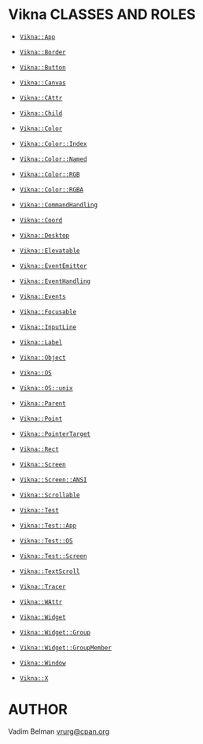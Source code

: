 Vikna CLASSES AND ROLES
=======================

  * [`Vikna::App`](https://github.com/vrurg/raku-Vikna/blob/v0.0.1/docs/md/Vikna/App.md)

  * [`Vikna::Border`](https://github.com/vrurg/raku-Vikna/blob/v0.0.1/docs/md/Vikna/Border.md)

  * [`Vikna::Button`](https://github.com/vrurg/raku-Vikna/blob/v0.0.1/docs/md/Vikna/Button.md)

  * [`Vikna::Canvas`](https://github.com/vrurg/raku-Vikna/blob/v0.0.1/docs/md/Vikna/Canvas.md)

  * [`Vikna::CAttr`](https://github.com/vrurg/raku-Vikna/blob/v0.0.1/docs/md/Vikna/CAttr.md)

  * [`Vikna::Child`](https://github.com/vrurg/raku-Vikna/blob/v0.0.1/docs/md/Vikna/Child.md)

  * [`Vikna::Color`](https://github.com/vrurg/raku-Vikna/blob/v0.0.1/docs/md/Vikna/Color.md)

  * [`Vikna::Color::Index`](https://github.com/vrurg/raku-Vikna/blob/v0.0.1/docs/md/Vikna/Color/Index.md)

  * [`Vikna::Color::Named`](https://github.com/vrurg/raku-Vikna/blob/v0.0.1/docs/md/Vikna/Color/Named.md)

  * [`Vikna::Color::RGB`](https://github.com/vrurg/raku-Vikna/blob/v0.0.1/docs/md/Vikna/Color/RGB.md)

  * [`Vikna::Color::RGBA`](https://github.com/vrurg/raku-Vikna/blob/v0.0.1/docs/md/Vikna/Color/RGBA.md)

  * [`Vikna::CommandHandling`](https://github.com/vrurg/raku-Vikna/blob/v0.0.1/docs/md/Vikna/CommandHandling.md)

  * [`Vikna::Coord`](https://github.com/vrurg/raku-Vikna/blob/v0.0.1/docs/md/Vikna/Coord.md)

  * [`Vikna::Desktop`](https://github.com/vrurg/raku-Vikna/blob/v0.0.1/docs/md/Vikna/Desktop.md)

  * [`Vikna::Elevatable`](https://github.com/vrurg/raku-Vikna/blob/v0.0.1/docs/md/Vikna/Elevatable.md)

  * [`Vikna::EventEmitter`](https://github.com/vrurg/raku-Vikna/blob/v0.0.1/docs/md/Vikna/EventEmitter.md)

  * [`Vikna::EventHandling`](https://github.com/vrurg/raku-Vikna/blob/v0.0.1/docs/md/Vikna/EventHandling.md)

  * [`Vikna::Events`](https://github.com/vrurg/raku-Vikna/blob/v0.0.1/docs/md/Vikna/Events.md)

  * [`Vikna::Focusable`](https://github.com/vrurg/raku-Vikna/blob/v0.0.1/docs/md/Vikna/Focusable.md)

  * [`Vikna::InputLine`](https://github.com/vrurg/raku-Vikna/blob/v0.0.1/docs/md/Vikna/InputLine.md)

  * [`Vikna::Label`](https://github.com/vrurg/raku-Vikna/blob/v0.0.1/docs/md/Vikna/Label.md)

  * [`Vikna::Object`](https://github.com/vrurg/raku-Vikna/blob/v0.0.1/docs/md/Vikna/Object.md)

  * [`Vikna::OS`](https://github.com/vrurg/raku-Vikna/blob/v0.0.1/docs/md/Vikna/OS.md)

  * [`Vikna::OS::unix`](https://github.com/vrurg/raku-Vikna/blob/v0.0.1/docs/md/Vikna/OS/unix.md)

  * [`Vikna::Parent`](https://github.com/vrurg/raku-Vikna/blob/v0.0.1/docs/md/Vikna/Parent.md)

  * [`Vikna::Point`](https://github.com/vrurg/raku-Vikna/blob/v0.0.1/docs/md/Vikna/Point.md)

  * [`Vikna::PointerTarget`](https://github.com/vrurg/raku-Vikna/blob/v0.0.1/docs/md/Vikna/PointerTarget.md)

  * [`Vikna::Rect`](https://github.com/vrurg/raku-Vikna/blob/v0.0.1/docs/md/Vikna/Rect.md)

  * [`Vikna::Screen`](https://github.com/vrurg/raku-Vikna/blob/v0.0.1/docs/md/Vikna/Screen.md)

  * [`Vikna::Screen::ANSI`](https://github.com/vrurg/raku-Vikna/blob/v0.0.1/docs/md/Vikna/Screen/ANSI.md)

  * [`Vikna::Scrollable`](https://github.com/vrurg/raku-Vikna/blob/v0.0.1/docs/md/Vikna/Scrollable.md)

  * [`Vikna::Test`](https://github.com/vrurg/raku-Vikna/blob/v0.0.1/docs/md/Vikna/Test.md)

  * [`Vikna::Test::App`](https://github.com/vrurg/raku-Vikna/blob/v0.0.1/docs/md/Vikna/Test/App.md)

  * [`Vikna::Test::OS`](https://github.com/vrurg/raku-Vikna/blob/v0.0.1/docs/md/Vikna/Test/OS.md)

  * [`Vikna::Test::Screen`](https://github.com/vrurg/raku-Vikna/blob/v0.0.1/docs/md/Vikna/Test/Screen.md)

  * [`Vikna::TextScroll`](https://github.com/vrurg/raku-Vikna/blob/v0.0.1/docs/md/Vikna/TextScroll.md)

  * [`Vikna::Tracer`](https://github.com/vrurg/raku-Vikna/blob/v0.0.1/docs/md/Vikna/Tracer.md)

  * [`Vikna::WAttr`](https://github.com/vrurg/raku-Vikna/blob/v0.0.1/docs/md/Vikna/WAttr.md)

  * [`Vikna::Widget`](https://github.com/vrurg/raku-Vikna/blob/v0.0.1/docs/md/Vikna/Widget.md)

  * [`Vikna::Widget::Group`](https://github.com/vrurg/raku-Vikna/blob/v0.0.1/docs/md/Vikna/Widget/Group.md)

  * [`Vikna::Widget::GroupMember`](https://github.com/vrurg/raku-Vikna/blob/v0.0.1/docs/md/Vikna/Widget/GroupMember.md)

  * [`Vikna::Window`](https://github.com/vrurg/raku-Vikna/blob/v0.0.1/docs/md/Vikna/Window.md)

  * [`Vikna::X`](https://github.com/vrurg/raku-Vikna/blob/v0.0.1/docs/md/Vikna/X.md)

AUTHOR
======



Vadim Belman <vrurg@cpan.org>

